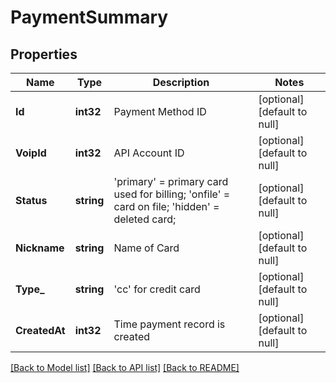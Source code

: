# PaymentSummary

## Properties
Name | Type | Description | Notes
------------ | ------------- | ------------- | -------------
**Id** | **int32** | Payment Method ID | [optional] [default to null]
**VoipId** | **int32** | API Account ID | [optional] [default to null]
**Status** | **string** | &#39;primary&#39; &#x3D; primary card used for billing; &#39;onfile&#39; &#x3D; card on file; &#39;hidden&#39; &#x3D; deleted card; | [optional] [default to null]
**Nickname** | **string** | Name of Card | [optional] [default to null]
**Type_** | **string** | &#39;cc&#39; for credit card | [optional] [default to null]
**CreatedAt** | **int32** | Time payment record is created | [optional] [default to null]

[[Back to Model list]](../README.md#documentation-for-models) [[Back to API list]](../README.md#documentation-for-api-endpoints) [[Back to README]](../README.md)


